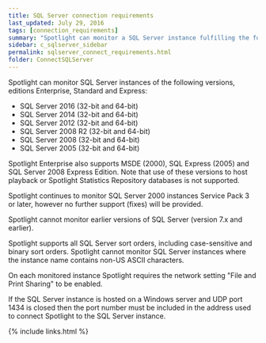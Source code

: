 ```yaml
---
title: SQL Server connection requirements
last_updated: July 29, 2016
tags: [connection_requirements]
summary: "Spotlight can monitor a SQL Server instance fulfilling the following requirements."
sidebar: c_sqlserver_sidebar
permalink: sqlserver_connect_requirements.html
folder: ConnectSQLServer
---
```



Spotlight can monitor SQL Server instances of the following versions, editions Enterprise, Standard and Express:

* SQL Server 2016 (32-bit and 64-bit)
* SQL Server 2014 (32-bit and 64-bit)
* SQL Server 2012 (32-bit and 64-bit)
* SQL Server 2008 R2 (32-bit and 64-bit)
* SQL Server 2008 (32-bit and 64-bit)
* SQL Server 2005 (32-bit and 64-bit)

Spotlight Enterprise also supports MSDE (2000), SQL Express (2005) and SQL Server 2008 Express Edition. Note that use of these versions to host playback or Spotlight Statistics Repository databases is not supported.

Spotlight continues to monitor SQL Server 2000 instances Service Pack 3 or later, however no further support (fixes) will be provided.

Spotlight cannot monitor earlier versions of SQL Server (version 7.x and earlier).

Spotlight supports all SQL Server sort orders, including case-sensitive and binary sort orders. Spotlight cannot monitor SQL Server instances where the instance name contains non-US ASCII characters.

On each monitored instance Spotlight requires the network setting "File and Print Sharing" to be enabled.

If the SQL Server instance is hosted on a Windows server and UDP port 1434 is closed then the port number must be included in the address used to connect Spotlight to the SQL Server instance.

{% include links.html %}

